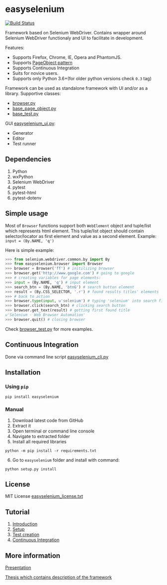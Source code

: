 # easyselenium

[![Build Status](https://travis-ci.org/kirillstrelkov/easyselenium.svg?branch=master)](https://travis-ci.org/kirillstrelkov/easyselenium)

Framework based on Selenium WebDriver. Contains wrapper around Selenium WebDriver functionaly and UI to facilitate in development.

Features:

- Supports Firefox, Chrome, IE, Opera and PhantomJS.
- Supports [PageObject pattern](https://code.google.com/p/selenium/wiki/PageObjects)
- Supports Continuous Integration
- Suits for novice users.
- Supports only Python 3.6+(for older python versions check `0.3` tag)

Framework can be used as standalone framework with UI and/or as a library.
Supportive classes:

- [browser.py](/easyselenium/browser.py)
- [base_page_object.py](/easyselenium/base_page_object.py)
- [base_test.py](/easyselenium/base_test.py)

GUI [easyselenium_ui.py](/easyselenium/scripts/easyselenium_ui.py):

- Generator
- Editor
- Test runner

## Dependencies

1. Python
2. wxPython
3. Selenium WebDriver
4. pytest
5. pytest-html
6. pytest-dotenv

## Simple usage

Most of `Browser` functions support both `WebElement` object and tuple/list which represents html element. This tuple/list object should contain selector/locator as first element and value as a second element. Example: `input = (By.NAME, 'q')`

Here is simple example:

```python
>>> from selenium.webdriver.common.by import By
>>> from easyselenium.browser import Browser
>>> browser = Browser('ff') # initilizing browser
>>> browser.get('http://www.google.com') # going to google
>>> # creating variables for page elements:
>>> input = (By.NAME, 'q') # input element
>>> search_btn = (By.NAME, 'btnG') # search button element
>>> result = (By.CSS_SELECTOR, '.r') # found results titles' elements
>>> # back to action
>>> browser.type(input, u'selenium') # typing 'selenium' into search field
>>> browser.click(search_btn) # clicking search button
>>> browser.get_text(result) # getting first found title
u'Selenium - Web Browser Automation'
>>> browser.quit() # closing browser
```

Check [browser_test.py](/easyselenium/test/browser_test.py) for more examples.

## Continuous Integration

Done via command line script [easyselenium_cli.py](/easyselenium/scripts/easyselenium_cli.py)

## Installation

### Using `pip`

```shell
pip install easyselenium
```

### Manual

1. Download latest code from GitHub
2. Extract it
3. Open terminal or command line console
4. Navigate to extracted folder
5. Install all required libraries

```shell
python -m pip install -r requirements.txt
```

6. Go to `easyselenium` folder and install with command:

```shell
python setup.py install
```

## License

MIT License [easyselenium_license.txt](/easyselenium/licenses/easyselenium_license.txt)

## Tutorial

1. [Introduction](https://kirillstrelkov.blogspot.de/2016/03/test-automation-with-selenium-webdriver.html)
2. [Setup](https://kirillstrelkov.blogspot.de/2016/03/test-automation-with-selenium-webdriver_28.html)
3. [Test creation](https://kirillstrelkov.blogspot.de/2016/03/test-automation-tutorial-with-selenium.html)
4. [Continuous Integration](https://kirillstrelkov.blogspot.com/2018/04/test-automation-tutorial-with-selenium.html)

## More information

[Presentation](https://www.dropbox.com/s/4y877giru9qwx3b/present_Kirill_Strelkov.pdf?dl=0)

[Thesis which contains description of the framework](https://www.dropbox.com/s/l65o69wvzjf1bue/Kirill_Strelkov_073639_BAK.pdf?dl=0)
